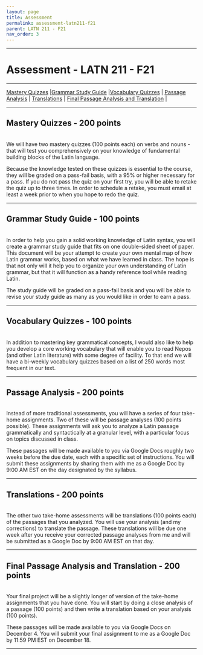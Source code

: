 ```yaml
---
layout: page
title: Assessment
permalink: assessment-latn211-f21
parent: LATN 211 - F21
nav_order: 3
---
```

***

# Assessment - LATN 211 - F21

***

[Mastery Quizzes](#mastery-quizzes---200-points) \|[Grammar Study Guide](#grammar-study-guide---100-points) \|[Vocabulary Quizzes](#vocabulary-quizzes---100-points) \| [Passage Analysis](#passage-analysis---200-points) \| [Translations](#translations---200-points) \| [Final Passage Analysis and Translation](#final-passage-analysis-and-translation---200-points) \|

***

## Mastery Quizzes - 200 points
&nbsp;  
We will have two mastery quizzes (100 points each) on verbs and nouns - that will test you comprehensively on your knowledge of fundamental building blocks of the Latin language.

Because the knowledge tested on these quizzes is essential to the course, they will be graded on a pass-fail basis, with a 95% or higher necessary for a pass. If you do not pass the quiz on your first try, you will be able to retake the quiz up to three times. In order to schedule a retake, you must email at least a week prior to when you hope to redo the quiz.

***

## Grammar Study Guide - 100 points
&nbsp;  
In order to help you gain a solid working knowledge of Latin syntax, you will create a grammar study guide that fits on one double-sided sheet of paper. This document will be your attempt to create your own mental map of how Latin grammar works, based on what we have learned in class. The hope is that not only will it help you to organize your own understanding of Latin grammar, but that it will function as a handy reference tool while reading Latin.

The study guide will be graded on a pass-fail basis and you will be able to revise your study guide as many as you would like in order to earn a pass.

***

## Vocabulary Quizzes - 100 points
&nbsp;  
In addition to mastering key grammatical concepts, I would also like to help you develop a core working vocabulary that will enable you to read Nepos (and other Latin literature) with some degree of facility. To that end we will have a bi-weekly vocabulary quizzes based on a list of 250 words most frequent in our text.

***

## Passage Analysis - 200 points
&nbsp;  
Instead of more traditional assessments, you will have a series of four take-home assignments. Two of these will be passage analyses (100 points possible). These assignments will ask you to analyze a Latin passage grammatically and syntactically at a granular level, with a particular focus on topics discussed in class.

These passages will be made available to you via Google Docs roughly two weeks before the due date, each with a specific set of instructions. You will submit these assignments by sharing them with me as a Google Doc by 9:00 AM EST on the day designated by the syllabus.

***

## Translations - 200 points
&nbsp;  
The other two take-home assessments will be translations (100 points each) of the passages that you analyzed. You will use your analysis (and my corrections) to translate the passage. These translations will be due one week after you receive your corrected passage analyses from me and will be submitted as a Google Doc by 9:00 AM EST on that day.

***

## Final Passage Analysis and Translation - 200 points
&nbsp;  
Your final project will be a slightly longer of version of the take-home assignments that you have done. You will start by doing a close analysis of a passage (100 points) and then write a translation based on your analysis (100 points).

These passages will be made available to you via Google Docs on December 4. You will submit your final assignment to me as a Google Doc by 11:59 PM EST on December 18.

***
